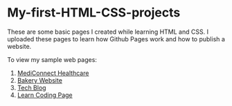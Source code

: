 # My-first-HTML-CSS-projects
These are some basic pages I created while learning HTML and CSS.
I uploaded these pages to learn how Github Pages work and how to publish a website.

To view my sample web pages: 
1. [MediConnect Healthcare](https://jeffr49.github.io/My-HTML-CSS-projects/MediConnect/) 
2. [Bakery Website](https://jeffr49.github.io/My-HTML-CSS-projects/site2/)  
3. [Tech Blog](https://jeffr49.github.io/My-HTML-CSS-projects/site3/)
4. [Learn Coding Page](https://jeffr49.github.io/My-HTML-CSS-projects/site1/)  
